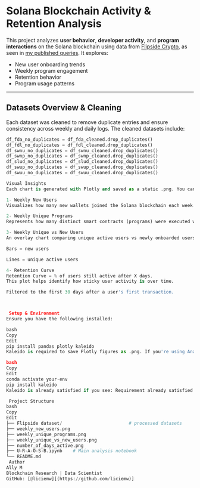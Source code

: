 #  Solana Blockchain Activity & Retention Analysis 

This project analyzes **user behavior**, **developer activity**, and **program interactions** on the Solana blockchain using data from [Flipside Crypto](https://flipsidecrypto.xyz), as seen in [my published queries](https://flipsidecrypto.xyz/licie/queries).
It explores:
- New user onboarding trends
- Weekly program engagement
- Retention behavior
- Program usage patterns

---

##  Datasets Overview & Cleaning

Each dataset was cleaned to remove duplicate entries and ensure consistency across weekly and daily logs. The cleaned datasets include:

```python
df_fda_no_duplicates = df_fda_cleaned.drop_duplicates()
df_fdl_no_duplicates = df_fdl_cleaned.drop_duplicates()
df_swnu_no_duplicates = df_swnu_cleaned.drop_duplicates()
df_swnp_no_duplicates = df_swnp_cleaned.drop_duplicates()
df_slud_no_duplicates = df_slud_cleaned.drop_duplicates()
df_swup_no_duplicates = df_swup_cleaned.drop_duplicates()
df_swuu_no_duplicates = df_swuu_cleaned.drop_duplicates()

Visual Insights
Each chart is generated with Plotly and saved as a static .png. You can regenerate them in your Jupyter notebook.

1️- Weekly New Users
Visualizes how many new wallets joined the Solana blockchain each week.

2️- Weekly Unique Programs
Represents how many distinct smart contracts (programs) were executed weekly, indicating development and usage trends.

3️- Weekly Unique vs New Users
An overlay chart comparing unique active users vs newly onboarded users each week.

Bars = new users

Lines = unique active users

4️- Retention Curve
Retention Curve = % of users still active after X days.
This plot helps identify how sticky user activity is over time.

Filtered to the first 30 days after a user's first transaction.



 Setup & Environment
Ensure you have the following installed:

bash
Copy
Edit
pip install pandas plotly kaleido
Kaleido is required to save Plotly figures as .png. If you're using Anaconda:

bash
Copy
Edit
conda activate your-env
pip install kaleido
Kaleido is already satisfied if you see: Requirement already satisfied: kaleido in ...

 Project Structure
bash
Copy
Edit
├── Flipside dataset/                         # processed datasets
├── weekly_new_users.png
├── weekly_unique_programs.png
├── weekly_unique_vs_new_users.png
├── number_of_days_active.png
├── U-R-A-O-S-B.ipynb    # Main analysis notebook
└── README.md
 Author
Ally M
Blockchain Research | Data Scientist 
GitHub: [@liciemw][(https://github.com/liciemw)]


